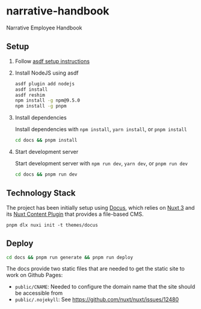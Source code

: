 # narrative-handbook
Narrative Employee Handbook

## Setup

1. Follow [asdf setup instructions](https://asdf-vm.com/guide/getting-started.html#_3-install-asdf)
2. Install NodeJS using asdf

    ```bash
    asdf plugin add nodejs
    asdf install
    asdf reshim
    npm install -g npm@9.5.0
    npm install -g pnpm
    ```
3. Install dependencies

    Install dependencies with `npm install`, `yarn install`, or `pnpm install`

    ```bash
    cd docs && pnpm install
    ````
4. Start development server

    Start development server with `npm run dev`, `yarn dev`, or `pnpm run dev`

    ```bash
    cd docs && pnpm run dev
    ```

## Technology Stack

The project has been initially setup using [Docus](https://docus.dev/), which relies on [Nuxt 3](https://nuxt.com/) and its [Nuxt Content Plugin](https://content.nuxtjs.org/) that provides a file-based CMS.

```
pnpm dlx nuxi init -t themes/docus
```

## Deploy

```bash
cd docs && pnpm run generate && pnpm run deploy
```

The docs provide two static files that are needed to get the static site to work on Github Pages:
- `public/CNAME`: Needed to configure the domain name that the site should be accessible from
- `public/.nojekyll`: See https://github.com/nuxt/nuxt/issues/12480